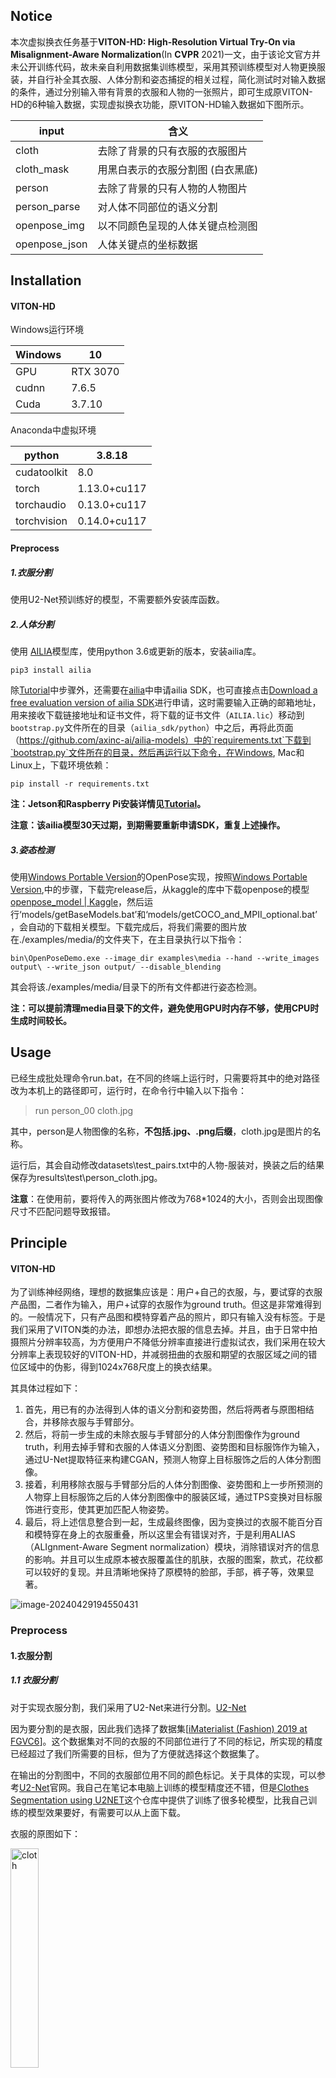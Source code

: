 

## Notice

本次虚拟换衣任务基于**VITON-HD: High-Resolution Virtual Try-On via Misalignment-Aware Normalization**(In **CVPR** 2021)一文，由于该论文官方并未公开训练代码，故未亲自利用数据集训练模型，采用其预训练模型对人物更换服装，并自行补全其衣服、人体分割和姿态捕捉的相关过程，简化测试时对输入数据的条件，通过分别输入带有背景的衣服和人物的一张照片，即可生成原VITON-HD的6种输入数据，实现虚拟换衣功能，原VITON-HD输入数据如下图所示。

| input         | 含义                              |
| ------------- | --------------------------------- |
| cloth         | 去除了背景的只有衣服的衣服图片    |
| cloth_mask    | 用黑白表示的衣服分割图 (白衣黑底) |
| person        | 去除了背景的只有人物的人物图片    |
| person_parse  | 对人体不同部位的语义分割          |
| openpose_img  | 以不同颜色呈现的人体关键点检测图  |
| openpose_json | 人体关键点的坐标数据              |

## Installation

#### VITON-HD

Windows运行环境

| Windows | 10       |
| ------- | -------- |
| GPU     | RTX 3070 |
| cudnn   | 7.6.5    |
| Cuda    | 3.7.10   |

Anaconda中虚拟环境

| python      | 3.8.18       |
| ----------- | ------------ |
| cudatoolkit | 8.0          |
| torch       | 1.13.0+cu117 |
| torchaudio  | 0.13.0+cu117 |
| torchvision | 0.14.0+cu117 |

#### Preprocess

##### 1.衣服分割

使用U2-Net预训练好的模型，不需要额外安装库函数。

##### 2.人体分割

使用 [AILIA](https://github.com/axinc-ai/ailia-models)模型库，使用python 3.6或更新的版本，安装ailia库。

```
pip3 install ailia
```

除[Tutorial](https://github.com/axinc-ai/ailia-models/blob/master/TUTORIAL.md)中步骤外，还需要在[ailia](https://github.com/axinc-ai/ailia-sdk?tab=readme-ov-file)中申请ailia SDK，也可直接点击[Download a free evaluation version of ailia SDK](https://axip-console.appspot.com/trial/terms/AILIA?lang=en)进行申请，这时需要输入正确的邮箱地址，用来接收下载链接地址和证书文件，将下载的证书文件（`AILIA.lic`）移动到`bootstrap.py`文件所在的目录（`ailia_sdk/python`）中之后，再将此页面（https://github.com/axinc-ai/ailia-models）中的`requirements.txt`下载到`bootstrap.py`文件所在的目录，然后再运行以下命令，在Windows, Mac和Linux上，下载环境依赖：

```
pip install -r requirements.txt
```

**注：Jetson和Raspberry Pi安装详情见[Tutorial](https://github.com/axinc-ai/ailia-models/blob/master/TUTORIAL.md)。**

**注意：该ailia模型30天过期，到期需要重新申请SDK，重复上述操作。**

##### 3.姿态检测

使用[Windows Portable Version](https://github.com/CMU-Perceptual-Computing-Lab/openpose/blob/master/doc/installation/0_index.md#windows-portable-demo)的OpenPose实现，按照[Windows Portable Version](https://github.com/CMU-Perceptual-Computing-Lab/openpose/blob/master/doc/installation/0_index.md#windows-portable-demo),中的步骤，下载完release后，从kaggle的库中下载openpose的模型[openpose_model | Kaggle](https://www.kaggle.com/datasets/changethetuneman/openpose-model)，然后运行‘models/getBaseModels.bat’和‘models/getCOCO_and_MPII_optional.bat’，会自动的下载相关模型。下载完成后，将我们需要的图片放在./examples/media/的文件夹下，在主目录执行以下指令：

```
bin\OpenPoseDemo.exe --image_dir examples\media --hand --write_images output\ --write_json output/ --disable_blending
```

其会将该./examples/media/目录下的所有文件都进行姿态检测。

**注：可以提前清理media目录下的文件，避免使用GPU时内存不够，使用CPU时生成时间较长。**

## Usage

已经生成批处理命令run.bat，在不同的终端上运行时，只需要将其中的绝对路径改为本机上的路径即可，运行时，在命令行中输入以下指令： 

> run person_00 cloth.jpg

其中，person是人物图像的名称，**不包括.jpg、.png后缀**，cloth.jpg是图片的名称。

运行后，其会自动修改datasets\test_pairs.txt中的人物-服装对，换装之后的结果保存为results\test\person_cloth.jpg。

**注意**：在使用前，要将传入的两张图片修改为768*1024的大小，否则会出现图像尺寸不匹配问题导致报错。

## Principle

#### VITON-HD

为了训练神经网络，理想的数据集应该是：用户+自己的衣服，与，要试穿的衣服产品图，二者作为输入，用户+试穿的衣服作为ground truth。但这是非常难得到的。一般情况下，只有产品图和模特穿着产品的照片，即只有输入没有标签。于是我们采用了VITON类的办法，即想办法把衣服的信息去掉。并且，由于日常中拍摄照片分辨率较高，为方便用户不降低分辨率直接进行虚拟试衣，我们采用在较大分辨率上表现较好的VITON-HD，并减弱扭曲的衣服和期望的衣服区域之间的错位区域中的伪影，得到1024x768尺度上的换衣结果。

其具体过程如下：

1. 首先，用已有的办法得到人体的语义分割和姿势图，然后将两者与原图相结合，并移除衣服与手臂部分。
2. 然后，将前一步生成的未除衣服与手臂部分的人体分割图像作为ground truth，利用去掉手臂和衣服的人体语义分割图、姿势图和目标服饰作为输入，通过U-Net提取特征来构建CGAN，预测人物穿上目标服饰之后的人体分割图像。
3. 接着，利用移除衣服与手臂部分后的人体分割图像、姿势图和上一步所预测的人物穿上目标服饰之后的人体分割图像中的服装区域，通过TPS变换对目标服饰进行变形，使其更加匹配人物姿势。
4. 最后，将上述信息整合到一起，生成最终图像，因为变换过的衣服不能百分百和模特穿在身上的衣服重叠，所以这里会有错误对齐，于是利用ALIAS（ALIgnment-Aware Segment normalization）模块，消除错误对齐的信息的影响。并且可以生成原本被衣服覆盖住的肌肤，衣服的图案，款式，花纹都可以较好的复现。并且清晰地保持了原模特的脸部，手部，裤子等，效果显著。

![image-20240429194550431](VITON-HD.png)

### Preprocess

#### 1.衣服分割

##### 1.1 衣服分割

对于实现衣服分割，我们采用了U2-Net来进行分割。[U2-Net](https://github.com/xuebinqin/U-2-Net)

因为要分割的是衣服，因此我们选择了数据集[[iMaterialist (Fashion) 2019 at FGVC6](https://www.kaggle.com/c/imaterialist-fashion-2019-FGVC6/data)]。这个数据集对不同的衣服的不同部位进行了不同的标记，所实现的精度已经超过了我们所需要的目标，但为了方便就选择这个数据集了。

在输出的分割图中，不同的衣服部位用不同的颜色标记。关于具体的实现，可以参考[U2-Net](https://github.com/xuebinqin/U-2-Net)官网。我自己在笔记本电脑上训练的模型精度还不错，但是[Clothes Segmentation using U2NET](https://github.com/Charlie839242/cloth-segmentation)这个仓库中提供了训练了很多轮模型，比我自己训练的模型效果要好，有需要可以从上面下载。

衣服的原图如下：

<img src=".\datasets\test\cloth\cloth.jpg" alt="cloth" width="30%" />

##### 1.2 把图片中非黑的像素都转化成白色

由于最终模型输出会给衣服的不同部位画上不同颜色，而VITON-HD需要的模型输入是黑白的分割图，因此需要转化。

得到的效果如下：

<img src=".\datasets\test\cloth-mask\cloth.jpg" alt="cloth" width="30%" />

##### 1.3 利用获得的黑白分割图来去除衣服图片的背景

得到的效果如下：

<img src=".\datasets\test\cloth\cloth.jpg" alt="cloth" width="30%" />

此时，我们获得了VITON-HD输入中的cloth与cloth_mask。

#### 2. 人体分割

VITON-HD作者在论文中使用ACGPN中的分割模型来进行人体分割，然而该数据集中却并没有脖子的标签，但是VITON-HD的分割结果中是有脖子的标签的。

于是我们使用[Self-Correction-Human-Parsing](https://github.com/PeikeLi/Self-Correction-Human-Parsing)里的ATR训练集来进行训练，在该训练集中，脖子与脸用相同的颜色进行了标注，而基于LIP数据集得到的图片中并没有对脖子的标注，只标注出了人脸，于是我们将从ATR和LIP产生图片中脸的部分相减，获取到脖子的部分，并将其换一种颜色来进行标注。然后将所有非黑像素转化成白色，从而获得分割图像，进而与1.3进行相似操作得到去除了背景后的人物图像。

由于[Self-Correction-Human-Parsing](https://github.com/PeikeLi/Self-Correction-Human-Parsing)中只提供了利用GPU推理的方式，因此我选择了另一个集成了许多AI模型的库, [AILIA](https://github.com/axinc-ai/ailia-models)，这个库恰好具备了我们所需要的ATR模型和LIP模型。而且为我们提供了转换好的ONNX模型，可以在CPU上进行推理。

但是在进行分割后，我们发现该分割结果与VITON-HD数据集中的分割图标注颜色并不相同，于是我们需要将其进行转化，使其与VITON-HD数据集保持一致。

其中颜色对应关系如下所示：

| ATR得到的图  |                       |           | Sample图     |                      |          |
| ------------ | --------------------- | --------- | ------------ | -------------------- | -------- |
| 调色盘对应值 | 颜色                  | 对应部位  | 调色盘对应值 | 颜色                 | 对应部位 |
| 0            | [0, 0, 0]: 黑         | 背景      | 0            | [0, 0, 0]: 黑        | 背景     |
| 2            | [0, 128, 0]: 绿       | 头发      | 2            | [254, 0, 0]: 红      | 头发     |
| 4            | [0, 0, 128]: 蓝       | 衣服      | 5            | [254, 85, 0]: 橘色   | 衣服     |
| 5            | [128, 0, 128]: 紫     | 裤子      | 9            | [0, 85, 85]: 深绿    | \        |
| 11           | [192, 128, 0]: 棕黄   | 脸 + 脖子 | 10           | [85, 51, 0]: 棕      | 脖子     |
| 12           | [64, 0, 128]: 深紫    | 右腿      | 12           | [0, 128, 0]: 绿      | 裤子     |
| 13           | [192, 0, 128]: 粉     | 左腿      | 13           | [0, 0, 254]: 蓝      | 脸       |
| 14           | [64, 128, 128]: 浅蓝  | 右手      | 14           | [51, 169, 220]: 浅蓝 | 右手     |
| 15           | [192, 128, 128]: 肉色 | 左手      | 15           | [0, 254, 254]: 亮蓝  | 左手     |
|              |                       |           | 16           | [85, 254, 169]:浅绿  | 右腿     |
|              |                       |           | 17           | [169, 254, 85]: 亮绿 | 左腿     |

关于颜色转化过程，详情可参见[Charlie839242/An-implementation-of-preprocess-in-VITON-HD-: This repository contains the implementations of the preprocessing stages of VITON-HD (github.com)](https://github.com/Charlie839242/An-implementation-of-preprocess-in-VITON-HD-?tab=readme-ov-file#13-利用获得的黑白分割图来去除衣服图片的背景)。

此时，我们已获得VITON-HD输入中的person与person_parse。

<img src=".\datasets\test\image\person_00.jpg" alt="person_00" width="30%" /><img src=".\datasets\test\image-parse\person_00.png" alt="person_00" width="30%" />

#### 3. 姿态检测

对于生成VITON-HD需要的姿态图与关键点坐标信息，我们基于[OpenPose](https://github.com/CMU-Perceptual-Computing-Lab/openpose)进行实现，在windows系统上，利用[Windows Portable Version](https://github.com/CMU-Perceptual-Computing-Lab/openpose/blob/master/doc/installation/0_index.md#windows-portable-demo)进行实现，将骨架图保存在output里，同时将关键点坐标等信息保存在json文件中。

由此，我们获得了姿态图与json形式的关键点数据。

<img src=".\datasets\test\openpose-img\person_00_rendered.png" alt="person_00_rendered" width="30%" />

经历以上preprocess过程，我们们获得了VITON-HD的所有输入数据，实现了仅需输入一张有背景的人物与目标服饰图像，就可生成其换装后的图像，并且在高分辨率图像上仍有较好效果，对伪影消除较好。



## References

- [shadow2496/VITON-HD: Official PyTorch implementation of "VITON-HD: High-Resolution Virtual Try-On via Misalignment-Aware Normalization" (CVPR 2021) (github.com)](https://github.com/shadow2496/VITON-HD?tab=readme-ov-file)
- [Charlie839242/An-implementation-of-preprocess-in-VITON-HD-: This repository contains the implementations of the preprocessing stages of VITON-HD (github.com)](https://github.com/Charlie839242/An-implementation-of-preprocess-in-VITON-HD-)
- [条件生成对抗网络——cGAN原理与代码 - 知乎 (zhihu.com)](https://zhuanlan.zhihu.com/p/629503280)
- [2D虚拟试衣2021最新论文 - 知乎 (zhihu.com)](https://zhuanlan.zhihu.com/p/366500069)
- [姿势模仿教程 | 🇨🇳中文版 | Petoi Doc Center](https://docs.petoi.com/v/chinese/ying-yong-shi-li/zi-shi-mo-fang-jiao-cheng)
- [ailia-models/TUTORIAL.md at master · axinc-ai/ailia-models (github.com)](https://github.com/axinc-ai/ailia-models/blob/master/TUTORIAL.md)
- [axinc-ai/ailia-sdk: cross-platform high speed inference SDK (github.com)](https://github.com/axinc-ai/ailia-sdk?tab=readme-ov-file)
- [openpose/doc/installation/0_index.md at master · CMU-Perceptual-Computing-Lab/openpose (github.com)](https://github.com/CMU-Perceptual-Computing-Lab/openpose/blob/master/doc/installation/0_index.md#windows-portable-demo)
- [openpose_model | Kaggle](https://www.kaggle.com/datasets/changethetuneman/openpose-model)


